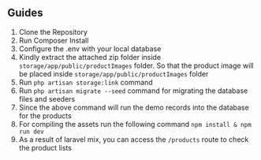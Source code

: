 ## Guides

1. Clone the Repository
2. Run Composer Install
3. Configure the .env with your local database
4. Kindly extract the attached zip folder inside `storage/app/public/productImages` folder. So that the product image will be placed inside `storage/app/public/productImages` folder
5. Run `php artisan storage:link` command
6. Run `php artisan migrate --seed` command for migrating the database files and seeders
7. Since the above command will run the demo records into the database for the products
8. For compiling the assets run the following command `npm install & npm run dev`
9. As a result of laravel mix, you can access the `/products` route to check the product lists
